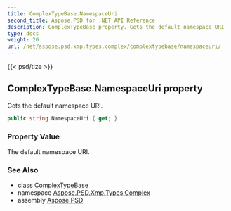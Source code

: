 ```yaml
---
title: ComplexTypeBase.NamespaceUri
second_title: Aspose.PSD for .NET API Reference
description: ComplexTypeBase property. Gets the default namespace URI
type: docs
weight: 20
url: /net/aspose.psd.xmp.types.complex/complextypebase/namespaceuri/
---
```

{{< psd/tize >}}
## ComplexTypeBase.NamespaceUri property

Gets the default namespace URI.

```csharp
public string NamespaceUri { get; }
```

### Property Value

The default namespace URI.

### See Also

* class [ComplexTypeBase](../)
* namespace [Aspose.PSD.Xmp.Types.Complex](../../../aspose.psd.xmp.types.complex/)
* assembly [Aspose.PSD](../../../)


